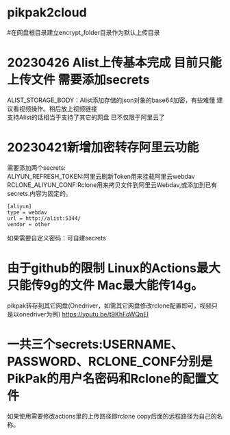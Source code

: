 # pikpak2cloud
#在网盘根目录建立encrypt_folder目录作为默认上传目录 
# 20230426 Alist上传基本完成 目前只能上传文件 需要添加secrets   
ALIST_STORAGE_BODY：Alist添加存储的json对象的base64加密，有些难懂 建议看视频操作。稍后放上视频链接   
支持Alist的话相当于支持了其它的网盘 已不仅限于阿里云了

# 20230421新增加密转存阿里云功能 
需要添加两个secrets:   
ALIYUN_REFRESH_TOKEN:阿里云刷新Token用来挂载阿里云webdav    
RCLONE_ALIYUN_CONF:Rclone用来拷贝文件到阿里云Webdav,或添加到已有secrets.内容为固定的。
```
[aliyun]
type = webdav
url = http://alist:5344/
vendor = other
```

如果需要自定义密码：可自建secrets

# 由于github的限制 Linux的Actions最大只能传9g的文件 Mac最大能传14g。
pikpak转存到其它网盘(Onedriver，如需其它网盘修改rclone配置即可，视频只是以onedriver为例)
https://youtu.be/t9KhFoWQqEI

# 一共三个secrets:USERNAME、PASSWORD、RCLONE_CONF分别是PikPak的用户名密码和Rclone的配置文件
如果使用需要修改actions里的上传路径即rclone copy后面的远程路径为自己的名称。


